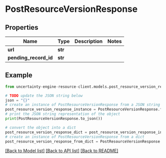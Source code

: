 # PostResourceVersionResponse


## Properties

Name | Type | Description | Notes
------------ | ------------- | ------------- | -------------
**url** | **str** |  | 
**pending_record_id** | **str** |  | 

## Example

```python
from uncertainty-engine-resource-client.models.post_resource_version_response import PostResourceVersionResponse

# TODO update the JSON string below
json = "{}"
# create an instance of PostResourceVersionResponse from a JSON string
post_resource_version_response_instance = PostResourceVersionResponse.from_json(json)
# print the JSON string representation of the object
print(PostResourceVersionResponse.to_json())

# convert the object into a dict
post_resource_version_response_dict = post_resource_version_response_instance.to_dict()
# create an instance of PostResourceVersionResponse from a dict
post_resource_version_response_from_dict = PostResourceVersionResponse.from_dict(post_resource_version_response_dict)
```
[[Back to Model list]](../README.md#documentation-for-models) [[Back to API list]](../README.md#documentation-for-api-endpoints) [[Back to README]](../README.md)


